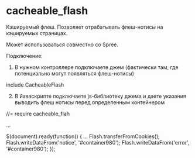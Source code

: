 cacheable_flash
===============

Кэшируемый флеш. Позволяет отрабатывать флеш-нотисы на кэшируемых страницах.

Может использоваться совместно со Spree.

Подключение:

1. В нужном контроллере подключаете джем (фактически там, где потенциально могут появляться флеш-нотисы)

include CacheableFlash

2. В йаваскрипте подключаете js-библиотеку джема и даете указания выводить флеш нотисы перед определенным контейнером

//= require cacheable_flah

...

$(document).ready(function() {
  ...
  Flash.transferFromCookies();
  Flash.writeDataFrom('notice', '#container980');
  Flash.writeDataFrom('error', '#container980');
});
